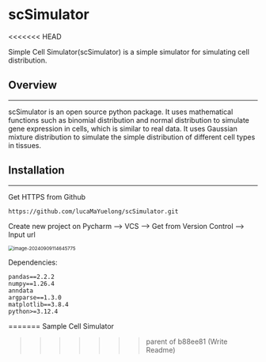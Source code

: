 # scSimulator
<<<<<<< HEAD

Simple Cell Simulator(scSimulator) is a simple simulator for simulating cell distribution.

## Overview

------

scSimulator is an open source python package. It uses mathematical functions such as binomial distribution and normal distribution to simulate gene expression in cells, which is similar to real data. It uses Gaussian mixture distribution to simulate the simple distribution of different cell types in tissues.

## Installation

------

Get HTTPS from Github

```
https://github.com/lucaMaYuelong/scSimulator.git
```

Create new project on Pycharm --> VCS --> Get from Version Control --> Input url

<img src="D:\文件\华大\scSimulator\assets\image-20240909114645775.png" alt="image-20240909114645775" style="zoom:67%;" />

Dependencies:

```
pandas==2.2.2
numpy==1.26.4
anndata
argparse==1.3.0
matplotlib==3.8.4
python>=3.12.4
```

=======
Sample Cell Simulator
>>>>>>> parent of b88ee81 (Write Readme)
